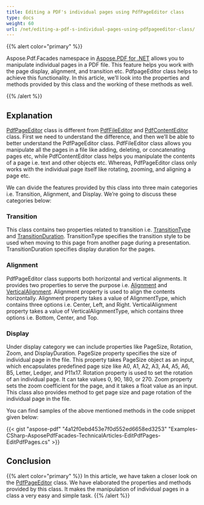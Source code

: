 ```yaml
---
title: Editing a PDF's individual pages using PdfPageEditor class
type: docs
weight: 60
url: /net/editing-a-pdf-s-individual-pages-using-pdfpageeditor-class/
---
```


{{% alert color="primary" %}} 

Aspose.Pdf.Facades namespace in [Aspose.PDF for .NET](/pdf/net/) allows you to manipulate individual pages in a PDF file. This feature helps you work with the page display, alignment, and transition etc. PdfpageEditor class helps to achieve this functionality. In this article, we’ll look into the properties and methods provided by this class and the working of these methods as well.

{{% /alert %}} 
## **Explanation**
[PdfPageEditor](http://www.aspose.com/api/net/pdf/aspose.pdf.facades/pdfpageeditor) class is different from [PdfFileEditor](http://www.aspose.com/api/net/pdf/aspose.pdf.facades/pdffileeditor) and [PdfContentEditor](http://www.aspose.com/api/net/pdf/aspose.pdf.facades/pdfcontenteditor) class. First we need to understand the difference, and then we’ll be able to better understand the PdfPageEditor class. PdfFileEditor class allows you manipulate all the pages in a file like adding, deleting, or concatenating pages etc, while PdfContentEditor class helps you manipulate the contents of a page i.e. text and other objects etc. Whereas, PdfPageEditor class only works with the individual page itself like rotating, zooming, and aligning a page etc.

We can divide the features provided by this class into three main categories i.e. Transition, Alignment, and Display. We’re going to discuss these categories below:
### **Transition**
This class contains two properties related to transition i.e. [TransitionType](http://www.aspose.com/api/net/pdf/aspose.pdf.facades/pdfpageeditor/properties/transitiontype) and [TransitionDuration](http://www.aspose.com/api/net/pdf/aspose.pdf.facades/pdfpageeditor/properties/transitionduration). TransitionType specifies the transition style to be used when moving to this page from another page during a presentation. TransitionDuration specifies display duration for the pages.
### **Alignment**
PdfPageEditor class supports both horizontal and vertical alignments. It provides two properties to serve the purpose i.e. [Alignment](http://www.aspose.com/api/net/pdf/aspose.pdf.facades/pdfpageeditor/properties/alignment) and [VerticalAlignment](http://www.aspose.com/api/net/pdf/aspose.pdf.facades/pdfpageeditor/properties/VerticalAlignment). Alignment property is used to align the contents horizontally. Alignment property takes a value of AlignmentType, which contains three options i.e. Center, Left, and Right. VerticalAlignment property takes a value of VerticalAlignmentType, which contains three options i.e. Bottom, Center, and Top.
### **Display**
Under display category we can include properties like PageSize, Rotation, Zoom, and DisplayDuration. PageSize property specifies the size of individual page in the file. This property takes PageSize object as an input, which encapsulates predefined page size like A0, A1, A2, A3, A4, A5, A6, B5, Letter, Ledger, and P11x17. Rotation property is used to set the rotation of an individual page. It can take values 0, 90, 180, or 270. Zoom property sets the zoom coefficient for the page, and it takes a float value as an input. This class also provides method to get page size and page rotation of the individual page in the file.

You can find samples of the above mentioned methods in the code snippet given below:



{{< gist "aspose-pdf" "4a12f0ebd453e7f0d552ed6658ed3253" "Examples-CSharp-AsposePdfFacades-TechnicalArticles-EditPdfPages-EditPdfPages.cs" >}}
## **Conclusion**


{{% alert color="primary" %}} 
In this article, we have taken a closer look on the [PdfPageEditor](http://www.aspose.com/api/net/pdf/aspose.pdf.facades/pdfpageeditor) class. We have elaborated the properties and methods provided by this class. It makes the manipulation of individual pages in a class a very easy and simple task.
{{% /alert %}} 